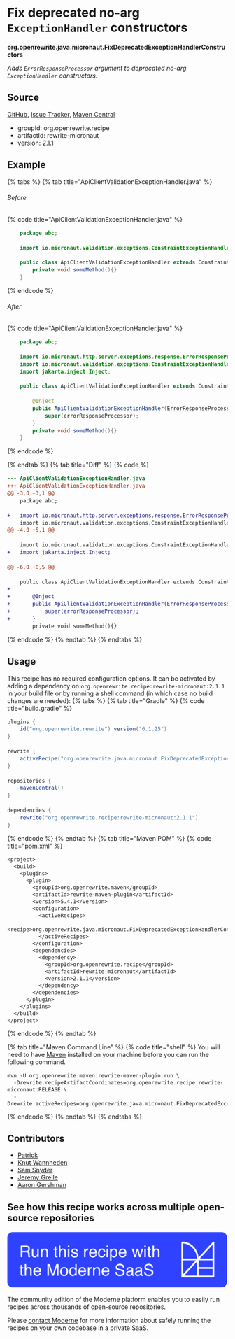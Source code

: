 # Fix deprecated no-arg `ExceptionHandler` constructors

**org.openrewrite.java.micronaut.FixDeprecatedExceptionHandlerConstructors**

_Adds `ErrorResponseProcessor` argument to deprecated no-arg `ExceptionHandler` constructors._

## Source

[GitHub](https://github.com/openrewrite/rewrite-micronaut/blob/main/src/main/java/org/openrewrite/java/micronaut/FixDeprecatedExceptionHandlerConstructors.java), [Issue Tracker](https://github.com/openrewrite/rewrite-micronaut/issues), [Maven Central](https://central.sonatype.com/artifact/org.openrewrite.recipe/rewrite-micronaut/2.1.1/jar)

* groupId: org.openrewrite.recipe
* artifactId: rewrite-micronaut
* version: 2.1.1

## Example


{% tabs %}
{% tab title="ApiClientValidationExceptionHandler.java" %}

###### Before
{% code title="ApiClientValidationExceptionHandler.java" %}
```java
    package abc;

    import io.micronaut.validation.exceptions.ConstraintExceptionHandler;

    public class ApiClientValidationExceptionHandler extends ConstraintExceptionHandler {
        private void someMethod(){}
    }
```
{% endcode %}

###### After
{% code title="ApiClientValidationExceptionHandler.java" %}
```java
    package abc;

    import io.micronaut.http.server.exceptions.response.ErrorResponseProcessor;
    import io.micronaut.validation.exceptions.ConstraintExceptionHandler;
    import jakarta.inject.Inject;

    public class ApiClientValidationExceptionHandler extends ConstraintExceptionHandler {

        @Inject
        public ApiClientValidationExceptionHandler(ErrorResponseProcessor errorResponseProcessor) {
            super(errorResponseProcessor);
        }
        private void someMethod(){}
    }
```
{% endcode %}

{% endtab %}
{% tab title="Diff" %}
{% code %}
```diff
--- ApiClientValidationExceptionHandler.java
+++ ApiClientValidationExceptionHandler.java
@@ -3,0 +3,1 @@
    package abc;

+   import io.micronaut.http.server.exceptions.response.ErrorResponseProcessor;
    import io.micronaut.validation.exceptions.ConstraintExceptionHandler;
@@ -4,0 +5,1 @@

    import io.micronaut.validation.exceptions.ConstraintExceptionHandler;
+   import jakarta.inject.Inject;

@@ -6,0 +8,5 @@

    public class ApiClientValidationExceptionHandler extends ConstraintExceptionHandler {
+
+       @Inject
+       public ApiClientValidationExceptionHandler(ErrorResponseProcessor errorResponseProcessor) {
+           super(errorResponseProcessor);
+       }
        private void someMethod(){}
```
{% endcode %}
{% endtab %}
{% endtabs %}


## Usage

This recipe has no required configuration options. It can be activated by adding a dependency on `org.openrewrite.recipe:rewrite-micronaut:2.1.1` in your build file or by running a shell command (in which case no build changes are needed): 
{% tabs %}
{% tab title="Gradle" %}
{% code title="build.gradle" %}
```groovy
plugins {
    id("org.openrewrite.rewrite") version("6.1.25")
}

rewrite {
    activeRecipe("org.openrewrite.java.micronaut.FixDeprecatedExceptionHandlerConstructors")
}

repositories {
    mavenCentral()
}

dependencies {
    rewrite("org.openrewrite.recipe:rewrite-micronaut:2.1.1")
}
```
{% endcode %}
{% endtab %}
{% tab title="Maven POM" %}
{% code title="pom.xml" %}
```markup
<project>
  <build>
    <plugins>
      <plugin>
        <groupId>org.openrewrite.maven</groupId>
        <artifactId>rewrite-maven-plugin</artifactId>
        <version>5.4.1</version>
        <configuration>
          <activeRecipes>
            <recipe>org.openrewrite.java.micronaut.FixDeprecatedExceptionHandlerConstructors</recipe>
          </activeRecipes>
        </configuration>
        <dependencies>
          <dependency>
            <groupId>org.openrewrite.recipe</groupId>
            <artifactId>rewrite-micronaut</artifactId>
            <version>2.1.1</version>
          </dependency>
        </dependencies>
      </plugin>
    </plugins>
  </build>
</project>
```
{% endcode %}
{% endtab %}

{% tab title="Maven Command Line" %}
{% code title="shell" %}
You will need to have [Maven](https://maven.apache.org/download.cgi) installed on your machine before you can run the following command.

```shell
mvn -U org.openrewrite.maven:rewrite-maven-plugin:run \
  -Drewrite.recipeArtifactCoordinates=org.openrewrite.recipe:rewrite-micronaut:RELEASE \
  -Drewrite.activeRecipes=org.openrewrite.java.micronaut.FixDeprecatedExceptionHandlerConstructors
```
{% endcode %}
{% endtab %}
{% endtabs %}

## Contributors
* [Patrick](mailto:patway99@gmail.com)
* [Knut Wannheden](mailto:knut@moderne.io)
* [Sam Snyder](mailto:sam@moderne.io)
* [Jeremy Grelle](mailto:grellej@unityfoundation.io)
* [Aaron Gershman](mailto:aegershman@gmail.com)


## See how this recipe works across multiple open-source repositories

[![Moderne Link Image](/.gitbook/assets/ModerneRecipeButton.png)](https://app.moderne.io/recipes/org.openrewrite.java.micronaut.FixDeprecatedExceptionHandlerConstructors)

The community edition of the Moderne platform enables you to easily run recipes across thousands of open-source repositories.

Please [contact Moderne](https://moderne.io/product) for more information about safely running the recipes on your own codebase in a private SaaS.
